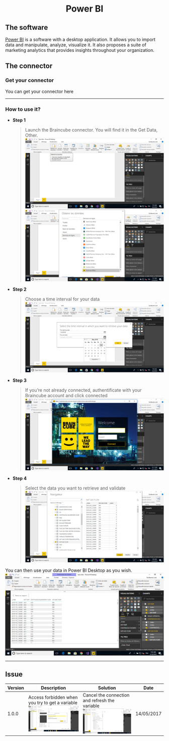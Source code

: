 # <center><b>Power BI</b> </center>

## The software

<a href="https://powerbi.microsoft.com/">Power BI</a> is a software with a desktop application. 
It allows you to import data and manipulate, analyze, visualize it. It also proposes a suite of marketing analytics 
that provides insights throughout your organization.

## The connector

### Get your connector

You can get your connector here

--------

### How to use it?

* **Step 1**

    > Launch the Braincube connector. You will find it in the Get Data, Other.
    ![](img/power_bi_get_data.png)
    ![](img/power_bi_select_connector.png)
    
* **Step 2**

    > Choose a time interval for your data
    ![](img/power_bi_date_picker.png)
    
* **Step 3**

    > If you’re not already connected, authentificate with your Braincube account and click connected
    ![](img/power_bi_oauth.png)
    
* **Step 4**

    > Select the data you want to retrieve and validate
    ![](img/power_bi_variable.png)
    
You can then use your data in Power BI Desktop as you wish.
![](img/power_bi_final.png)

-------

## Issue

| Version | Description | Solution | Date
|----|----|----|----
| 1.0.0 | Access forbidden when you try to get a variable![](img/power_bi_access_forbidden.png) | Cancel the connection and refresh the variable![](img/power_bi_refresh.png) | 14/05/2017
